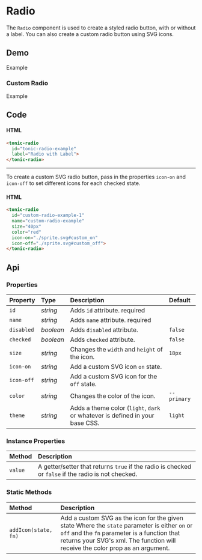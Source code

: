 # Radio

The `Radio` component is used to create a styled radio button, with or without a label. You can also create a custom radio button using SVG icons.

## Demo

<div class="example">
  <div class="header">Example</div>
  <div class="content">
    <tonic-radio
      id="tonic-radio-example-1"
      name="tonic-radio-example"
      checked="true"
      label="Option 1">
    </tonic-radio>
    <tonic-radio
      id="tonic-radio-example-2"
      name="tonic-radio-example"
      label="Option 2">
    </tonic-radio>
    <tonic-radio
      id="tonic-radio-example-3"
      name="tonic-radio-example"
      label="Option 3">
    </tonic-radio>
  </div>
</div>

### Custom Radio

<div class="example">
  <div class="header">Example</div>
  <div class="content">
    <tonic-radio
      id="custom-radio-example"
      size="40px"
      color="red"
      checked="false"
      icon-on="./sprite.svg#custom_on"
      icon-off="./sprite.svg#custom_off">
    </tonic-radio>
  </div>
</div>

## Code

#### HTML
```html
<tonic-radio
  id="tonic-radio-example"
  label="Radio with Label">
</tonic-radio>
```

---

To create a custom SVG radio button, pass in the properties `icon-on` and `icon-off` to set  different icons for each checked state.

#### HTML

```html
<tonic-radio
  id="custom-radio-example-1"
  name="custom-radio-example"
  size="40px"
  color="red"
  icon-on="./sprite.svg#custom_on"
  icon-off="./sprite.svg#custom_off">
</tonic-radio>
```

## Api

### Properties

| Property | Type | Description | Default |
| :--- | :--- | :--- | :--- |
| `id` | *string* | Adds `id` attribute. <span class="req">required</span> |  |
| `name` | *string* | Adds `name` attribute. <span class="req">required</span> |  |
| `disabled` | *boolean* | Adds `disabled` attribute. | `false` |
| `checked` | *boolean* | Adds `checked` attribute. | `false` |
| `size` | *string* | Changes the `width` and `height` of the icon. | `18px` |
| `icon-on` | *string* | Add a custom SVG icon `on` state. |  |
| `icon-off` | *string* | Add a custom SVG icon for the `off` state. |  |
| `color` | *string* | Changes the color of the icon. | `--primary` |
| `theme` | *string* | Adds a theme color (`light`, `dark` or whatever is defined in your base CSS. | `light` |

### Instance Properties

| Method | Description |
| :--- | :--- |
| `value` | A getter/setter that returns `true` if the radio is checked or `false` if the radio is not checked. |

### Static Methods

| Method | Description |
| :--- | :--- |
| `addIcon(state, fn)` | Add a custom SVG as the icon for the given state Where the `state` parameter is either `on` or `off` and the `fn` parameter is a function that returns your SVG's xml. The function will receive the color prop as an argument. |
